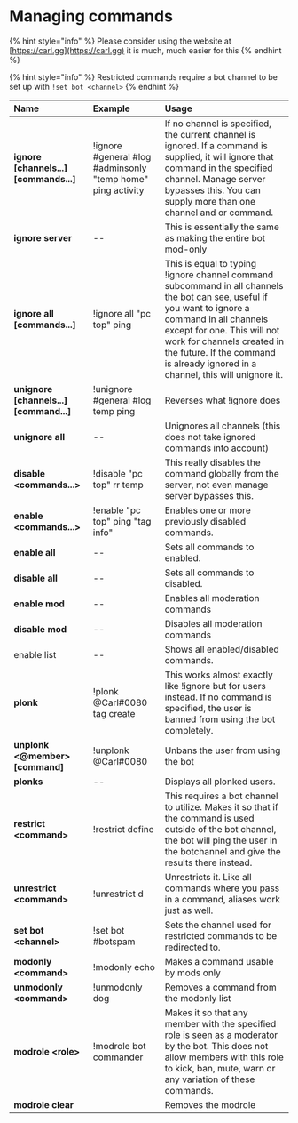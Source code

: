 # Managing commands

{% hint style="info" %}
Please consider using the website at [https://carl.gg](https://carl.gg) it is much, much easier for this
{% endhint %}

{% hint style="info" %}
Restricted commands require a bot channel to be set up with `!set bot <channel>`
{% endhint %}

| Name | Example | Usage |
| :--- | :--- | :--- |
| **ignore \[channels...\]\[commands...\]**  | !ignore \#general \#log \#adminsonly "temp home" ping activity | If no channel is specified, the current channel is ignored. If a command is supplied, it will ignore that command in the specified channel. Manage server bypasses this. You can supply more than one channel and or command. |
| **ignore server** | -- | This is essentially the same as making the entire bot mod-only |
| **ignore all \[commands...\]**  | !ignore all "pc top" ping | This is equal to typing !ignore channel command subcommand in all channels the bot can see, useful if you want to ignore a command in all channels except for one. This will not work for channels created in the future. If the command is already ignored in a channel, this will unignore it. |
| **unignore \[channels...\] \[command...\]** | !unignore \#general \#log temp ping | Reverses what !ignore does |
| **unignore all** | -- | Unignores all channels \(this does not take ignored commands into account\) |
| **disable &lt;commands...&gt;** | !disable "pc top" rr temp | This really disables the command globally from the server, not even manage server bypasses this. |
| **enable &lt;commands...&gt;** | !enable "pc top" ping "tag info" | Enables one or more previously disabled commands. |
| **enable all** | -- | Sets all commands to enabled. |
| **disable all** | -- | Sets all commands to disabled. |
| **enable mod** | -- | Enables all moderation commands |
| **disable mod** | -- | Disables all moderation commands |
| enable list | -- | Shows all enabled/disabled commands. |
| **plonk** | !plonk @Carl\#0080 tag create | This works almost exactly like !ignore but for users instead. If no command is specified, the user is banned from using the bot completely. |
| **unplonk &lt;@member&gt; \[command\]** | !unplonk @Carl\#0080 | Unbans the user from using the bot |
| **plonks** | -- | Displays all plonked users. |
| **restrict &lt;command&gt;** | !restrict define | This requires a bot channel to utilize. Makes it so that if the command is used outside of the bot channel, the bot will ping the user in the botchannel and give the results there instead. |
| **unrestrict &lt;command&gt;** | !unrestrict d | Unrestricts it. Like all commands where you pass in a command, aliases work just as well. |
| **set bot &lt;channel&gt;** | !set bot \#botspam | Sets the channel used for restricted commands to be redirected to. |
| **modonly &lt;command&gt;** | !modonly echo | Makes a command usable by mods only |
| **unmodonly &lt;command&gt;** | !unmodonly dog | Removes a command from the modonly list |
| **modrole &lt;role&gt;** | !modrole bot commander | Makes it so that any member with the specified role is seen as a moderator by the bot. This does not allow members with this role to kick, ban, mute, warn or any variation of these commands. |
| **modrole clear** |  | Removes the modrole |

